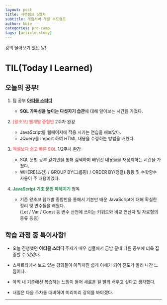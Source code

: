 ```yaml
---
layout: post
title: 사전캠프 6일차
subtitle: 게임서버 개발 부트캠프
author: bbie
categories: pre-camp
tags: [article-study]
---
```


강의 몰아보기 했던 날!

# TIL(Today I Learned)

## 오늘의 공부!

1. 팀 공부 [**아티클 스터디**](https://www.notion.so/SQL-11b6cbfc0b9380ff9c35f79ac4668a83?pvs=4)
    - **SQL 가독성을 높이는 다섯자기 습관**에 대해 알아보는 시간을 가졌다.

2. <span style="color : #F08080">**[왕초보] 웹개발 종합반**</span> 2주차 완강

    - JavaScript를 웹페이지에 적용 시키는 연습을 해보았다.
    - JQuery를 Import 하여 HTML 내용을 수정하는 방법을 배웠다.

3. <span style="color : #F08080">**엑셀보다 쉽고 빠른 SQL**</span> 1/2주차 완강

    - SQL 문법 공부 걷기반을 통해 검색하며 배워간 내용들을 재정리하는 시간을 가졌다.
    - WHERE(조건) / GROUP BY(그룹핑) / ORDER BY(정렬) 등등 및 수학함수 사용이 주 내용이었다.

4. <span style="color : #2E8B57">**JavaScript 기초 문법 파헤치기**</span> 정독

    - 기존 왕초보 웹개발 종합반을 통해서 기본만 배운 JavaScript에 대해 확실한 정리 및 변수들을 배웠다.  
    (Let / Var / Const 등 변수 선언에 쓰이는 키워드와 비교 연산자 및 자료형의 종류 등등)

## 학습 과정 중 특이사항!

- 오늘 진행했던 **아티클 스터디** 주제가 매우 심플해서 금방 끝내 다른 공부에 더욱 집중할 수 있었다.

- 스파르타에서 보고 있는 강의들이 아직까진 쉽게 이해가 되어 진도가 빨리 나간 느낌이다.

- 아직 내 기준에선 복습하는 느낌이 들어 새로운 걸 빨리 배우고 싶다고 생각했다.

- 내일은 다음 주차를 대비하여 미리미리 강의를 봐야겠다.

---